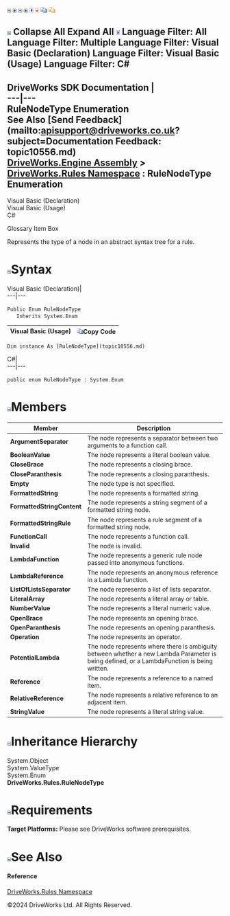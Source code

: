 ![](dotnetimages/collapse.gif) ![](dotnetimages/expand.gif) ![](dotnetimages/collapse.gif) ![](dotnetimages/expand.gif) ![](dotnetimages/drpdown.gif) ![](dotnetimages/drpdown_orange.gif) ![](dotnetimages/copycode.gif) ![](dotnetimages/copycodeHighlight.gif)

![](dotnetimages/collapse.gif) Collapse All Expand All ![](dotnetimages/drpdown.gif) Language Filter: All  Language Filter: Multiple  Language Filter: Visual Basic (Declaration) Language Filter: Visual Basic (Usage) Language Filter: C#  
---  
DriveWorks SDK Documentation  |   
---|---  
RuleNodeType Enumeration   
See Also [Send Feedback](mailto:apisupport@driveworks.co.uk?subject=Documentation Feedback: topic10556.md)  
[DriveWorks.Engine Assembly](topic2156.md) > [DriveWorks.Rules Namespace](topic10510.md) : RuleNodeType Enumeration  
---  
  
Visual Basic (Declaration)    
Visual Basic (Usage)    
C# 

Glossary Item Box

Represents the type of a node in an abstract syntax tree for a rule. 

# ![](dotnetimages/collapse.gif)Syntax

Visual Basic (Declaration)|   
---|---  
      
    
    Public Enum RuleNodeType 
       Inherits System.Enum  
  
Visual Basic (Usage)| ![](dotnetimages/copycode.gif)Copy Code  
---|---  
      
    
    Dim instance As [RuleNodeType](topic10556.md)  
  
C#|   
---|---  
      
    
    public enum RuleNodeType : System.Enum   
  
# ![](dotnetimages/collapse.gif)Members

Member| Description  
---|---  
**ArgumentSeparator**|  The node represents a separator between two arguments to a function call.  
**BooleanValue**|  The node represents a literal boolean value.  
**CloseBrace**|  The node represents a closing brace.  
**CloseParanthesis**|  The node represents a closing paranthesis.  
**Empty**|  The node type is not specified.  
**FormattedString**|  The node represents a formatted string.  
**FormattedStringContent**|  The node represents a string segment of a formatted string node.  
**FormattedStringRule**|  The node represents a rule segment of a formatted string node.  
**FunctionCall**|  The node represents a function call.  
**Invalid**|  The node is invalid.  
**LambdaFunction**|  The node represents a generic rule node passed into anonymous functions.  
**LambdaReference**|  The node represents an anonymous reference in a Lambda function.  
**ListOfListsSeparator**|  The node represents a list of lists separator.  
**LiteralArray**|  The node represents a literal array or table.  
**NumberValue**|  The node represents a literal numeric value.  
**OpenBrace**|  The node represents an opening brace.  
**OpenParanthesis**|  The node represents an opening paranthesis.  
**Operation**|  The node represents an operator.  
**PotentialLambda**|  The node represents where there is ambiguity between whether a new Lambda Parameter is being defined, or a LambdaFunction is being written.  
**Reference**|  The node represents a reference to a named item.  
**RelativeReference**|  The node represents a relative reference to an adjacent item.  
**StringValue**|  The node represents a literal string value.  
  
# ![](dotnetimages/collapse.gif)Inheritance Hierarchy

System.Object  
System.ValueType  
System.Enum  
**DriveWorks.Rules.RuleNodeType**  


# ![](dotnetimages/collapse.gif)Requirements

**Target Platforms:** Please see DriveWorks software prerequisites.

# ![](dotnetimages/collapse.gif)See Also

#### Reference

[DriveWorks.Rules Namespace](topic10510.md)

©2024 DriveWorks Ltd. All Rights Reserved.
